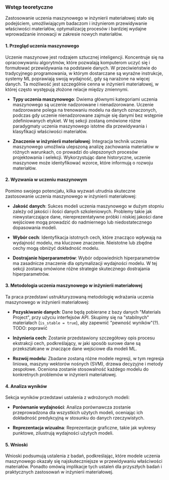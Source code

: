 ### Wstęp teoretyczne

Zastosowanie uczenia maszynowego w inżynierii materiałowej stało się podejściem, umożliwiającym badaczom i inżynierom przewidywanie właściwości materiałów, optymalizację procesów i bardziej wydajne wprowadzanie innowacji w zakresie nowych materiałów. 

#### 1. Przegląd uczenia maszynowego

Uczenie maszynowe jest rodzajem sztucznej inteligencji. 
Koncentruje się na opracowywaniu algorytmów, które pozwalają komputerom uczyć się i formułować przewidywania na podstawie danych. 
W przeciwieństwie do tradycyjnego programowania, w którym dostarczane są wyraźne instrukcje, systemy ML poprawiają swoją wydajność, gdy są narażone na więcej danych. 
Ta możliwość jest szczególnie cenna w inżynierii materiałowej, w której często występują złożone relacje między zmiennymi.

- **Typy uczenia maszynowego**: Dwiema głównymi kategoriami uczenia maszynowego są uczenie nadzorowane i nienadzorowane.
Uczenie nadzorowane polega na trenowaniu modelu na danych oznaczonych, podczas gdy uczenie nienadzorowane zajmuje się danymi bez wstępnie zdefiniowanych etykiet.
W tej sekcji zostaną omówione różne paradygmaty uczenia maszynowego istotne dla przewidywania i klasyfikacji właściwości materiałów.

- **Znaczenie w inżynierii materiałowej**: Integracja technik uczenia maszynowego umożliwia ulepszoną analizę zachowania materiałów w różnych warunkach, co prowadzi do ulepszonych procesów projektowania i selekcji.
Wykorzystując dane historyczne, uczenie maszynowe może identyfikować wzorce, które informują o rozwoju materiałów.

#### 2. Wyzwania w uczeniu maszynowym

Pomimo swojego potencjału, kilka wyzwań utrudnia skuteczne zastosowanie uczenia maszynowego w inżynierii materiałowej:

- **Jakość danych**: Sukces modeli uczenia maszynowego w dużym stopniu zależy od jakości i ilości danych szkoleniowych.
Problemy takie jak niewystarczające dane, niereprezentatywne próbki i niskiej jakości dane wejściowe mogą prowadzić do nadmiernego lub niedostatecznego dopasowania modeli.

- **Wybór cech**: Identyfikacja istotnych cech, które znacząco wpływają na wydajność modelu, ma kluczowe znaczenie.
Nieistotne lub zbędne cechy mogą obniżyć dokładność modelu.

- **Dostrajanie hiperparametrów**: Wybór odpowiednich hiperparametrów ma zasadnicze znaczenie dla optymalizacji wydajności modelu.
W tej sekcji zostaną omówione różne strategie skutecznego dostrajania hiperparametrów.

#### 3. Metodologia uczenia maszynowego w inżynierii materiałowej

Ta praca przedstawi ustrukturyzowaną metodologię wdrażania uczenia maszynowego w inżynierii materiałowej:

- **Pozyskiwanie danych**: Dane będą pobierane z bazy danych "Materials Project", przy użyciu interfejsów API.
Skupimy się na "stabilnych" materiałach (`is_stable = true`), aby zapewnić "pewność wyników"(?). TODO: poprawić

- **Inżynieria cech**: Zostanie przedstawiony szczegółowy opis procesu ekstrakcji cech, podkreślający, w jaki sposób surowe dane są przekształcane w znaczące dane wejściowe dla modeli ML.

- **Rozwój modelu**: Zbadane zostaną różne modele regresji, w tym regresja liniowa, maszyny wektorów nośnych (SVM), drzewa decyzyjne i metody zespołowe.
Oceniona zostanie stosowalność każdego modelu do konkretnych problemów w inżynierii materiałowej.

#### 4. Analiza wyników

Sekcja wyników przedstawi ustalenia z wdrożonych modeli:

- **Porównanie wydajności**: Analiza porównawcza zostanie przeprowadzona dla wszystkich użytych modeli, oceniając ich dokładność predykcyjną w stosunku do danych rzeczywistych.

- **Reprezentacja wizualna**: Reprezentacje graficzne, takie jak wykresy punktowe, zilustrują wydajności użytych modeli.

#### 5. Wnioski

Wnioski podsumują ustalenia z badań, podkreślając, które modele uczenia maszynowego okazały się najskuteczniejsze w przewidywaniu właściwości materiałów.
Ponadto omówią implikacje tych ustaleń dla przyszłych badań i praktycznych zastosowań w inżynierii materiałowej.
